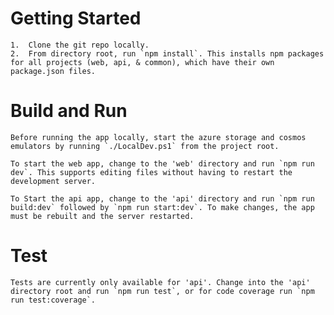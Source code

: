 # Getting Started
    1.	Clone the git repo locally.
    2.	From directory root, run `npm install`. This installs npm packages for all projects (web, api, & common), which have their own package.json files.

# Build and Run
    Before running the app locally, start the azure storage and cosmos emulators by running `./LocalDev.ps1` from the project root.

    To start the web app, change to the 'web' directory and run `npm run dev`. This supports editing files without having to restart the development server.

    To Start the api app, change to the 'api' directory and run `npm run build:dev` followed by `npm run start:dev`. To make changes, the app must be rebuilt and the server restarted.

# Test
    Tests are currently only available for 'api'. Change into the 'api' directory root and run `npm run test`, or for code coverage run `npm run test:coverage`.